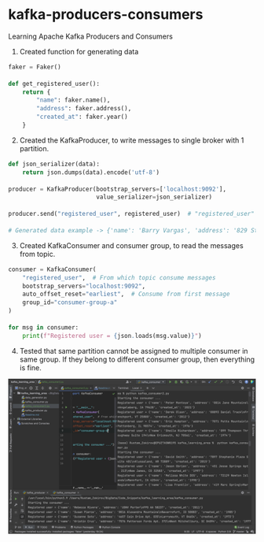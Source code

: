 # kafka-producers-consumers
Learning Apache Kafka Producers and Consumers

1. Created function for generating data
```py
faker = Faker()

def get_registered_user():
    return {
        "name": faker.name(),
        "address": faker.address(),
        "created_at": faker.year()
    }
```
2. Created the KafkaProducer, to write messages to single broker with 1 partition. 
```py
def json_serializer(data):
    return json.dumps(data).encode('utf-8')

producer = KafkaProducer(bootstrap_servers=['localhost:9092'],
                         value_serializer=json_serializer)

producer.send("registered_user", registered_user)  # "registered_user" is the Kafka topic

# Generated data example -> {'name': 'Barry Vargas', 'address': '829 Stephen Glens\nSarahmouth, AZ 55533', 'created_at': '1994'}
```
3. Created KafkaConsumer and consumer group, to read the messages from topic.
```python
consumer = KafkaConsumer(
    "registered_user",  # From which topic consume messages
    bootstrap_servers="localhost:9092",
    auto_offset_reset="earliest",  # Consume from first message
    group_id="consumer-group-a"
)

for msg in consumer:
    print(f"Registered user = {json.loads(msg.value)}")
```
4. Tested that same partition cannot be assigned to multiple consumer in same group. If they belong to different consumer group, then everything is fine.

<img src="images/2_kafka_consumer_groups.png">